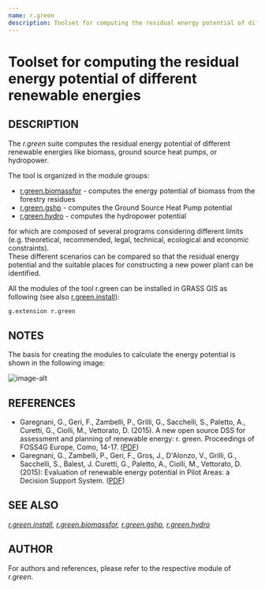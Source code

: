 ```yaml
---
name: r.green
description: Toolset for computing the residual energy potential of different renewable energies
---
```


# Toolset for computing the residual energy potential of different renewable energies

## DESCRIPTION

The *r.green* suite computes the residual energy potential of different
renewable energies like biomass, ground source heat pumps, or
hydropower.

The tool is organized in the module groups:

- [r.green.biomassfor](r.green.biomassfor.md) - computes the energy
    potential of biomass from the forestry residues
- [r.green.gshp](r.green.gshp.md) - computes the Ground Source Heat
    Pump potential
- [r.green.hydro](r.green.hydro.md) - computes the hydropower
    potential

for which are composed of several programs considering different limits
(e.g. theoretical, recommended, legal, technical, ecological and
economic constraints).  
These different scenarios can be compared so that the residual energy
potential and the suitable places for constructing a new power plant can
be identified.  

All the modules of the tool r.green can be installed in GRASS GIS as
following (see also [r.green.install](r.green.install.md)):

```sh
g.extension r.green
```

## NOTES

The basis for creating the modules to calculate the energy potential is
shown in the following image:  
  
![image-alt](r_green.png)  

## REFERENCES

- Garegnani, G., Geri, F., Zambelli, P., Grilli, G., Sacchelli, S.,
    Paletto, A., Curetti, G., Ciolli, M., Vettorato, D. (2015). A new
    open source DSS for assessment and planning of renewable energy: r.
    green. Proceedings of FOSS4G Europe, Como, 14-17.
    ([PDF](http://www.academia.edu/download/42063487/A_new_open_source_DSS_for_assessment_and20160204-20913-vxe2wt.pdf))
- Garegnani, G., Zambelli, P., Geri, F., Gros, J., D'Alonzo, V.,
    Grilli, G., Sacchelli, S., Balest, J. Curetti, G., Paletto, A.,
    Ciolli, M., Vettorato, D. (2015): Evaluation of renewable energy
    potential in Pilot Areas: a Decision Support System.
    ([PDF](http://www.recharge-green.eu/wp-content/uploads/2015/02/Poster_r-green_v4.pdf))

## SEE ALSO

*[r.green.install](r.green.install.md),
[r.green.biomassfor](r.green.biomassfor.md),
[r.green.gshp](r.green.gshp.md), [r.green.hydro](r.green.hydro.md)*

## AUTHOR

For authors and references, please refer to the respective module of
*r.green*.
